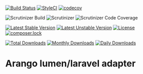 [![Build Status](https://travis-ci.org/sonrac/larango.svg?branch=master)](https://travis-ci.org/sonrac/larango) 
[![StyleCI](https://styleci.io/repos/109737875/shield?branch=master&style=flat)](https://styleci.io/repos/109737875)
[![codecov](https://codecov.io/gh/sonrac/larango/branch/master/graph/badge.svg)](https://codecov.io/gh/sonrac/larango)
    
![Scrutinizer Build](https://scrutinizer-ci.com/g/sonrac/larango/badges/build.png?b=master)
![Scrutinizer](https://scrutinizer-ci.com/g/sonrac/larango/badges/quality-score.png?b=master)
![Scrutinizer Code Coverage](https://scrutinizer-ci.com/g/sonrac/larango/badges/coverage.png?b=master)

[![Latest Stable Version](https://poser.pugx.org/sonrac/larango/v/stable)](https://packagist.org/packages/sonrac/larango)
[![Latest Unstable Version](https://poser.pugx.org/sonrac/larango/v/unstable)](https://packagist.org/packages/sonrac/larango)
[![License](https://poser.pugx.org/sonrac/larango/license)](https://packagist.org/packages/sonrac/larango)
[![composer.lock](https://poser.pugx.org/sonrac/larango/composerlock)](https://packagist.org/packages/sonrac/larango)

[![Total Downloads](https://poser.pugx.org/sonrac/larango/downloads)](https://packagist.org/packages/sonrac/larango)
[![Monthly Downloads](https://poser.pugx.org/sonrac/larango/d/monthly)](https://packagist.org/packages/sonrac/larango)
[![Daily Downloads](https://poser.pugx.org/sonrac/larango/d/daily)](https://packagist.org/packages/sonrac/larango)

# Arango lumen/laravel adapter

